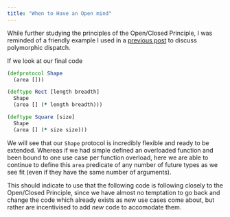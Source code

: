 ```yaml
---
title: "When to Have an Open mind"
---
```


While further studying the principles of the Open/Closed Principle, I was reminded of a friendly example I used in a [previous post](https://s-ajensen.github.io/meditations/2023/05/01/Back-to-Our-Use-Cases.html) to discuss polymorphic dispatch.

If we look at our final code

```clojure
(defprotocol Shape
  (area []))

(deftype Rect [length breadth]
  Shape
  (area [] (* length breadth)))

(deftype Square [size]
  Shape
  (area [] (* size size)))
```

We will see that our `Shape` protocol is incredibly flexible and ready to be extended. Whereas if we had simple defined an overloaded function and been bound to one use case per function overload, here we are able to continue to define this `area` predicate of any number of future types as we see fit (even if they have the same number of arguments).

This should indicate to use that the following code is following closely to the Open/Closed Principle, since we have almost no temptation to go back and change the code which already exists as new use cases come about, but rather are incentivised to add *new* code to accomodate them.
